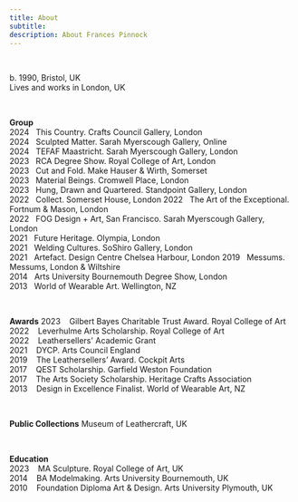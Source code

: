 ```yaml
---
title: About
subtitle: 
description: About Frances Pinnock
---
```


<br /> 

b. 1990, Bristol, UK  
Lives and works in London, UK 

<br /> 

**Group**  
2024&nbsp;&nbsp;&nbsp;This Country. Crafts Council Gallery, London  
2024&nbsp;&nbsp;&nbsp;Sculpted Matter. Sarah Myerscough Gallery, Online  
2024&nbsp;&nbsp;&nbsp;TEFAF Maastricht. Sarah Myerscough Gallery, London  
2023&nbsp;&nbsp;&nbsp;RCA Degree Show. Royal College of Art, London  
2023&nbsp;&nbsp;&nbsp;Cut and Fold. Make Hauser & Wirth, Somerset  
2023&nbsp;&nbsp;&nbsp;Material Beings. Cromwell Place, London  
2023&nbsp;&nbsp;&nbsp;Hung, Drawn and Quartered. Standpoint Gallery, London  
2022&nbsp;&nbsp;&nbsp;Collect. Somerset House, London 
2022&nbsp;&nbsp;&nbsp;The Art of the Exceptional. Fortnum & Mason, London  
2022&nbsp;&nbsp;&nbsp;FOG Design + Art, San Francisco. Sarah Myerscough Gallery, London  
2021&nbsp;&nbsp;&nbsp;Future Heritage. Olympia, London  
2021&nbsp;&nbsp;&nbsp;Welding Cultures. SoShiro Gallery, London  
2021&nbsp;&nbsp;&nbsp;Artefact. Design Centre Chelsea Harbour, London 
2019&nbsp;&nbsp;&nbsp;Messums. Messums, London & Wiltshire  
2014&nbsp;&nbsp;&nbsp;Arts University Bournemouth Degree Show, London  
2013&nbsp;&nbsp;&nbsp;World of Wearable Art. Wellington, NZ  

<br />  
 
**Awards** 
2023&nbsp;&nbsp;&nbsp; Gilbert Bayes Charitable Trust Award. Royal College of Art  
2022&nbsp;&nbsp;&nbsp; Leverhulme Arts Scholarship. Royal College of Art   
2022&nbsp;&nbsp;&nbsp; Leathersellers' Academic Grant     
2021&nbsp;&nbsp;&nbsp; DYCP. Arts Council England  
2019&nbsp;&nbsp;&nbsp; The Leathersellers’ Award. Cockpit Arts  
2017&nbsp;&nbsp;&nbsp; QEST Scholarship. Garfield Weston Foundation  
2017&nbsp;&nbsp;&nbsp; The Arts Society Scholarship. Heritage Crafts Association  
2013&nbsp;&nbsp;&nbsp; Design in Excellence Finalist. World of Wearable Art, NZ  

<br /> 

**Public Collections** 
Museum of Leathercraft, UK  

<br />   

**Education**  
2023&nbsp;&nbsp;&nbsp; MA Sculpture. Royal College of Art, UK  
2014&nbsp;&nbsp;&nbsp; BA Modelmaking. Arts University Bournemouth, UK  
2010&nbsp;&nbsp;&nbsp; Foundation Diploma Art & Design. Arts University Plymouth, UK 




 












